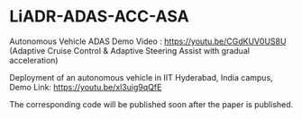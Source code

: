 # LiADR-ADAS-ACC-ASA

Autonomous Vehicle ADAS Demo Video : https://youtu.be/CGdKUV0US8U (Adaptive Cruise Control & Adaptive Steering Assist with gradual acceleration)

Deployment of an autonomous vehicle in IIT Hyderabad, India campus, Demo Link: https://youtu.be/xl3uig9qQfE

The corresponding code will be published soon after the paper is published.
